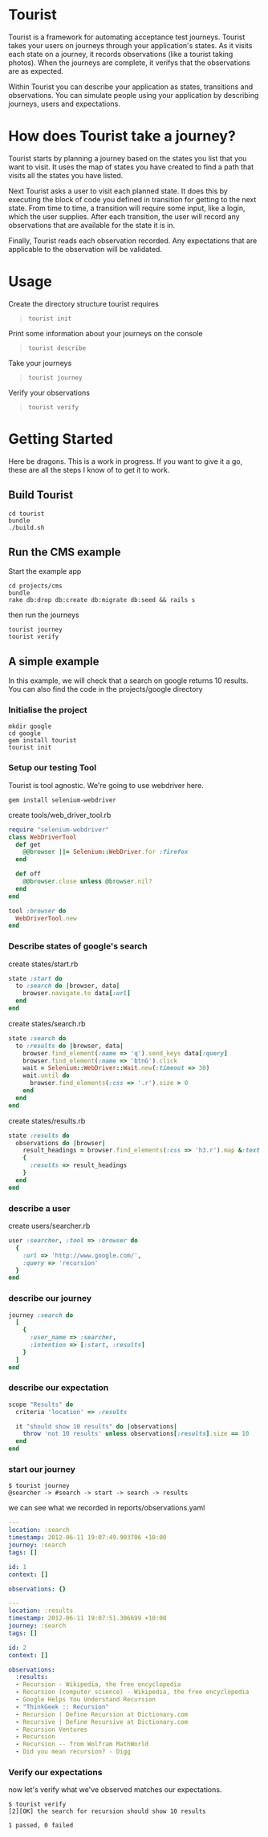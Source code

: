 # Tourist

Tourist is a framework for automating acceptance test journeys. Tourist takes your users on journeys through your application's states. As it visits each state on a journey, it records observations (like a tourist taking photos). When the journeys are complete, it verifys that the observations are as expected.

Within Tourist you can describe your application as states, transitions and observations. You can simulate people using your application by describing journeys, users and expectations.

# How does Tourist take a journey?

Tourist starts by planning a journey based on the states you list that you want to visit. It uses the map of states you have created to find a path that visits all the states you have listed.

Next Tourist asks a user to visit each planned state. It does this by executing the block of code you defined in transition for getting to the next state. From time to time, a transition will require some input, like a login, which the user supplies. After each transition, the user will record any observations that are available for the state it is in.

Finally, Tourist reads each observation recorded. Any expectations that are applicable to the observation will be validated.

# Usage
Create the directory structure tourist requires
> `tourist init`

Print some information about your journeys on the console
>  `tourist describe`

Take your journeys
>  `tourist journey`

Verify your observations
>  `tourist verify`

# Getting Started

Here be dragons. This is a work in progress. If you want to give it a go, these are all the steps I know of to get it to work.

## Build Tourist
```
cd tourist
bundle
./build.sh
```

## Run the CMS example
Start the example app
```
cd projects/cms
bundle
rake db:drop db:create db:migrate db:seed && rails s
```

then run the journeys
```
tourist journey
tourist verify
```

## A simple example

In this example, we will check that a search on google returns 10 results. You can also find the code in the projects/google directory

### Initialise the project
```
mkdir google
cd google
gem install tourist
tourist init
```

### Setup our testing Tool
Tourist is tool agnostic. We're going to use webdriver here.
```
gem install selenium-webdriver
```

create tools/web_driver_tool.rb
```ruby
require "selenium-webdriver"
class WebDriverTool
  def get
    @@browser ||= Selenium::WebDriver.for :firefox
  end

  def off
    @@browser.close unless @browser.nil?
  end
end

tool :browser do
  WebDriverTool.new
end
```

### Describe states of google's search
create states/start.rb
```ruby
state :start do
  to :search do |browser, data|
    browser.navigate.to data[:url]
  end
end
```

create states/search.rb
```ruby
state :search do
  to :results do |browser, data|
    browser.find_element(:name => 'q').send_keys data[:query]
    browser.find_element(:name => 'btnG').click
    wait = Selenium::WebDriver::Wait.new(:timeout => 30)
    wait.until do
      browser.find_elements(:css => '.r').size > 0
    end
  end
end
```

create states/results.rb
```ruby
state :results do
  observations do |browser|
    result_headings = browser.find_elements(:css => 'h3.r').map &:text
    {
      :results => result_headings
    }
  end
end
```

### describe a user
create users/searcher.rb
```ruby
user :searcher, :tool => :browser do
  {
    :url => 'http://www.google.com/',
    :query => 'recursion'
  }
end
```

### describe our journey
```ruby
journey :search do
  [
    {
      :user_name => :searcher,
      :intention => [:start, :results]
    }
  ]
end
```


### describe our expectation
```ruby
scope "Results" do
  criteria 'location' => :results

  it "should show 10 results" do |observations|
    throw 'not 10 results' unless observations[:results].size == 10
  end
end
```

### start our journey

```
$ tourist journey
@searcher -> #search -> start -> search -> results
```

we can see what we recorded in reports/observations.yaml

```yaml
--- 
location: :search
timestamp: 2012-06-11 19:07:49.903706 +10:00
journey: :search
tags: []

id: 1
context: []

observations: {}

--- 
location: :results
timestamp: 2012-06-11 19:07:51.306699 +10:00
journey: :search
tags: []

id: 2
context: []

observations: 
  :results: 
  - Recursion - Wikipedia, the free encyclopedia
  - Recursion (computer science) - Wikipedia, the free encyclopedia
  - Google Helps You Understand Recursion
  - "ThinkGeek :: Recursion"
  - Recursion | Define Recursion at Dictionary.com
  - Recursive | Define Recursive at Dictionary.com
  - Recursion Ventures
  - Recursion
  - Recursion -- from Wolfram MathWorld
  - Did you mean recursion? - Digg

```

### Verify our expectations
now let's verify what we've observed matches our expectations.

```
$ tourist verify
[2][OK] the search for recursion should show 10 results

1 passed, 0 failed
```


